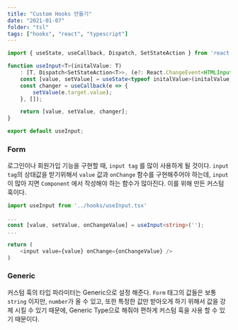 ```yaml
---
title: "Custom Hooks 만들기"
date: "2021-01-07"
folder: "tsl"
tags: ["hooks", "react", "typescript"]
---
```


```ts
import { useState, useCallback, Dispatch, SetStateAction } from 'react';

function useInput<T>(initalValue: T)
 	: [T, Dispatch<SetStateAction<T>>, (e?: React.ChangeEvent<HTMLInputElement>) => void] {
    const [value, setValue] = useState<typeof initalValue>(initalValue);
    const changer = useCallback(e => {
        setValue(e.target.value);
    }, []);

    return [value, setValue, changer];
}

export default useInput;
```

### Form
로그인이나 회원가입 기능을 구현할 때, `input tag` 를 많이 사용하게 될 것이다. `input tag`의 상태값을 받기위해서 `value` 값과 `onChange` 함수를 구현해주어야 하는데, `input` 이 많아 지면 `Component` 에서 작성해야 하는 함수가 많아진다. 이를 위해 만든 커스텀 훅이다.

```ts
import useInput from '../hooks/useInput.tsx'

...
const [value, setValue, onChangeValue] = useInput<string>('');
...

return (
	<input value={value} onChange={onChangeValue} />
)


```

### Generic

커스텀 훅의 타입 파라미터는 Generic으로 설정 해준다. `Form` 태그의 값들은 보통 `string` 이지만, `number`가 올 수 있고, 또한 특정한 값만 받아오게 하기 위해서 값을 강제 시킬 수 있기 때문에, Generic Type으로 해줘야 편하게 커스텀 훅을 사용 할 수 있기 때문이다.